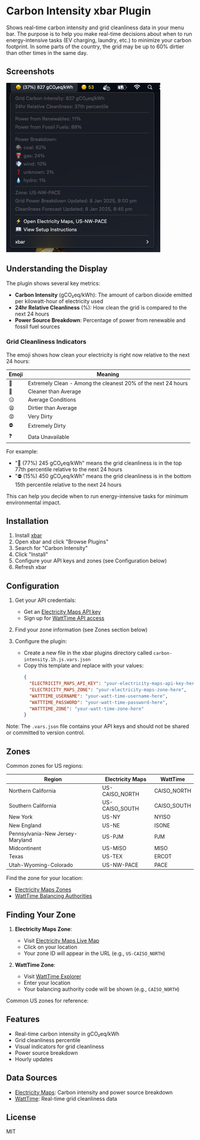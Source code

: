 # Carbon Intensity xbar Plugin

Shows real-time carbon intensity and grid cleanliness data in your menu bar.  The purpose is to help you make real-time decisions about when to run energy-intensive tasks (EV charging, laundry, etc.) to minimize your carbon footprint.  In some parts of the country, the grid may be up to 60% dirtier than other times in the same day.

## Screenshots
![Carbon Intensity Plugin](https://raw.githubusercontent.com/jasonm-jones/carbon-intensity-xbar/main/carbon-intensity-screenshot.png)

## Understanding the Display

The plugin shows several key metrics:
- **Carbon Intensity** (gCO₂eq/kWh): The amount of carbon dioxide emitted per kilowatt-hour of electricity used
- **24hr Relative Cleanliness** (%): How clean the grid is compared to the next 24 hours
- **Power Source Breakdown**: Percentage of power from renewable and fossil fuel sources

### Grid Cleanliness Indicators

The emoji shows how clean your electricity is right now relative to the next 24 hours:

| Emoji | Meaning |
|-------|---------|
| 🌿 | Extremely Clean - Among the cleanest 20% of the next 24 hours |
| 🌱 | Cleaner than Average |
| 😑 | Average Conditions |
| 😫 | Dirtier than Average |
| 😡 | Very Dirty |
| ⛔ | Extremely Dirty |
| ❓ | Data Unavailable |

For example:
- "🌿 (77%) 245 gCO₂eq/kWh" means the grid cleanliness is in the top 77th percentile relative to the next 24 hours
- "⛔ (15%) 450 gCO₂eq/kWh" means the grid cleanliness is in the bottom 15th percentile relative to the next 24 hours

This can help you decide when to run energy-intensive tasks for minimum environmental impact.

## Installation

1. Install [xbar](https://xbarapp.com/)
2. Open xbar and click "Browse Plugins"
3. Search for "Carbon Intensity"
4. Click "Install"
5. Configure your API keys and zones (see Configuration below)
6. Refresh xbar

## Configuration

1. Get your API credentials:
   - Get an [Electricity Maps API key](https://api-portal.electricitymaps.com/signup)
   - Sign up for [WattTime API access](https://www.watttime.org/api-documentation/#register-new-user)

2. Find your zone information (see Zones section below)

3. Configure the plugin:
   - Create a new file in the xbar plugins directory called `carbon-intensity.1h.js.vars.json`
   - Copy this template and replace with your values:
     ```json
     {
       "ELECTRICITY_MAPS_API_KEY": "your-electricity-maps-api-key-here",
       "ELECTRICITY_MAPS_ZONE": "your-electricity-maps-zone-here",
       "WATTTIME_USERNAME": "your-watt-time-username-here",
       "WATTTIME_PASSWORD": "your-watt-time-password-here",
       "WATTTIME_ZONE": "your-watt-time-zone-here"
     }
     ```

Note: The `.vars.json` file contains your API keys and should not be shared or committed to version control.

## Zones
Common zones for US regions:

| Region | Electricity Maps | WattTime |
|--------|-----------------|-----------|
| Northern California | US-CAISO_NORTH | CAISO_NORTH |
| Southern California | US-CAISO_SOUTH | CAISO_SOUTH |
| New York | US-NY | NYISO |
| New England | US-NE | ISONE |
| Pennsylvania-New Jersey-Maryland | US-PJM | PJM |
| Midcontinent | US-MISO | MISO |
| Texas | US-TEX | ERCOT |
| Utah-Wyoming-Colorado | US-NW-PACE | PACE |

Find the zone for your location:
- [Electricity Maps Zones](https://static.electricitymaps.com/api/docs/index.html#zones)
- [WattTime Balancing Authorities](https://www.watttime.org/api-documentation/#ba-from-location)

## Finding Your Zone

1. **Electricity Maps Zone**:
   - Visit [Electricity Maps Live Map](https://app.electricitymaps.com/map)
   - Click on your location
   - Your zone ID will appear in the URL (e.g., `US-CAISO_NORTH`)

2. **WattTime Zone**:
   - Visit [WattTime Explorer](https://www.watttime.org/explorer/)
   - Enter your location
   - Your balancing authority code will be shown (e.g., `CAISO_NORTH`)

Common US zones for reference:

## Features
- Real-time carbon intensity in gCO₂eq/kWh
- Grid cleanliness percentile
- Visual indicators for grid cleanliness
- Power source breakdown
- Hourly updates

## Data Sources
- [Electricity Maps](https://www.electricitymaps.com/): Carbon intensity and power source breakdown
- [WattTime](https://www.watttime.org/): Real-time grid cleanliness data

## License
MIT